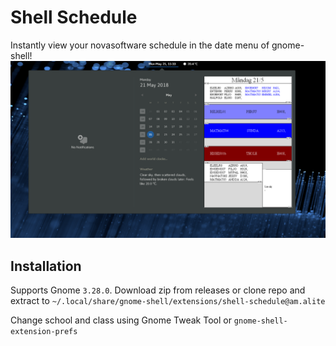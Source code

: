 # Shell Schedule

Instantly view your novasoftware schedule in the date menu of gnome-shell!
![screenshot](https://raw.githubusercontent.com/LukaJankovic/shell-schedule/master/images/screenshot.png)

## Installation
Supports Gnome `3.28.0`. Download zip from releases or clone repo and extract to `~/.local/share/gnome-shell/extensions/shell-schedule@am.alite`

Change school and class using Gnome Tweak Tool or `gnome-shell-extension-prefs`

